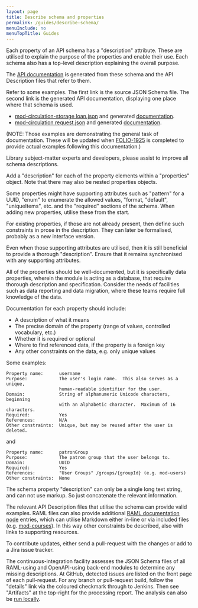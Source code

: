 ```yaml
---
layout: page
title: Describe schema and properties
permalink: /guides/describe-schema/
menuInclude: no
menuTopTitle: Guides
---
```


Each property of an API schema has a "description" attribute.
These are utilised to explain the purpose of the properties and enable their use.
Each schema also has a top-level description explaining the overall purpose.

The [API documentation](/reference/api/) is generated from these schema and the API Description files that refer to them.

Refer to some examples.
The first link is the source JSON Schema file.
The second link is the generated API documentation, displaying one place where that schema is used.
* [mod-circulation-storage loan.json](https://github.com/folio-org/mod-circulation-storage/blob/master/ramls/loan.json)
and generated [documentation](https://s3.amazonaws.com/foliodocs/api/mod-circulation-storage/p/loan-storage.html#loan_storage_loans__loanid__get).
* [mod-circulation request.json](https://github.com/folio-org/mod-circulation/blob/master/ramls/request.json)
and generated [documentation](https://s3.amazonaws.com/foliodocs/api/mod-circulation/p/circulation.html#circulation_requests__requestid__get).

(NOTE: Those examples are demonstrating the general task of documentation.
These will be updated when [FOLIO-1925](https://issues.folio.org/browse/FOLIO-1925) is completed to provide actual examples following this documentation.)

Library subject-matter experts and developers, please assist to improve all schema descriptions.

Add a "description" for each of the property elements within a "properties" object. Note that there may also be nested properties objects.

Some properties might have supporting attributes such as "pattern" for a UUID, "enum" to enumerate the allowed values, "format, "default", "uniqueItems", etc. and the "required" sections of the schema.
When adding new properties, utilise these from the start.

For existing properties, if those are not already present, then define such constraints in prose in the description. They can later be formalised, probably as a new interface version.

Even when those supporting attributes are utilised, then it is still beneficial to provide a thorough "description". Ensure that it remains synchronised with any supporting attributes.

All of the properties should be well-documented, but it is specifically data properties, wherein the module is acting as a database, that require thorough description and specification. Consider the needs of facilities such as data reporting and data migration, where these teams require full knowledge of the data.

Documentation for each property should include:
* A description of what it means
* The precise domain of the property (range of values, controlled vocabulary, etc.)
* Whether it is required or optional
* Where to find referenced data, if the property is a foreign key
* Any other constraints on the data, e.g. only unique values

Some examples:

```
Property name:      username
Purpose:            The user's login name.  This also serves as a unique,
                    human-readable identifier for the user.
Domain:             String of alphanumeric Unicode characters, beginning
                    with an alphabetic character.  Maximum of 16 characters.
Required:           Yes
References:         N/A
Other constraints:  Unique, but may be reused after the user is deleted.

```

and

```
Property name:      patronGroup
Purpose:            The patron group that the user belongs to.
Domain:             UUID
Required:           Yes
References:         "User Groups" /groups/{groupId} (e.g. mod-users)
Other constraints:  None

```

The schema property "description" can only be a single long text string, and can not use markup. So just concatenate the relevant information.

The relevant API Description files that utilise the schema can provide valid examples. RAML files can also provide additional [RAML documentation node](https://github.com/raml-org/raml-spec/blob/master/versions/raml-10/raml-10.md#user-documentation) entries, which can utilise Markdown either in-line or via included files (e.g. [mod-courses](/reference/api/#mod-courses)). In this way other constraints be described, also with links to supporting resources.

To contribute updates, either send a pull-request with the changes or add to a Jira issue tracker.

The continuous-integration facility assesses the JSON Schema files of all RAML-using and OpenAPI-using back-end modules to determine any missing descriptions.
At GitHub, detected issues are listed on the front page of each pull-request.
For any branch or pull-request build, follow the "details" link via the coloured checkmark through to Jenkins.
Then see "Artifacts" at the top-right for the processing report.
The analysis can also be [run locally](https://github.com/folio-org/folio-tools/tree/master/api-schema-lint).
